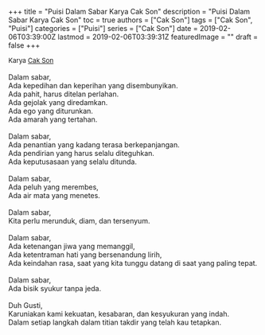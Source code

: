 +++
title = "Puisi Dalam Sabar Karya Cak Son"
description = "Puisi Dalam Sabar Karya Cak Son"
toc = true
authors = ["Cak Son"]
tags = ["Cak Son", "Puisi"]
categories = ["Puisi"]
series = ["Cak Son"]
date = 2019-02-06T03:39:00Z
lastmod = 2019-02-06T03:39:31Z
featuredImage = ""
draft = false
+++

<div style="text-align: justify;">
<div style="font-size: small;">Karya <a href="/authors/cak-son/" target="_blank">Cak Son</a></div><br />
Dalam sabar,<br />Ada kepedihan dan keperihan yang disembunyikan.<br />Ada pahit, harus ditelan perlahan.<br />Ada gejolak yang diredamkan.<br />Ada ego yang diturunkan.<br />Ada amarah yang tertahan.<br /><br />Dalam sabar,<br />Ada penantian yang kadang terasa berkepanjangan.<br />Ada pendirian yang harus selalu diteguhkan.<br />Ada keputusasaan yang selalu ditunda.<br /><br />Dalam sabar,<br />Ada peluh yang merembes,<br />Ada air mata yang menetes.<br /><br />Dalam sabar,<br />Kita perlu merunduk, diam, dan tersenyum.<br /><br />Dalam sabar,<br />Ada ketenangan jiwa yang memanggil,<br />Ada ketentraman hati yang bersenandung lirih,<br />Ada keindahan rasa, saat yang kita tunggu datang di saat yang paling tepat.<br /><br />Dalam sabar,<br />Ada bisik syukur tanpa jeda.<br /><br />Duh Gusti,<br />Karuniakan kami kekuatan, kesabaran, dan kesyukuran yang indah.<br />Dalam setiap langkah dalam titian takdir yang telah kau tetapkan.</div>
